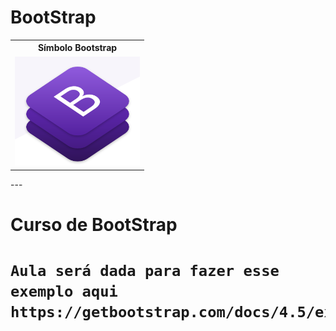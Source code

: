 # BootStrap
   <table style="width:100%">
  <tr>
    <th>Símbolo Bootstrap</th>
  </tr>
  <tr>
    <td><img src="https://github.com/adalbertobrant/digitalinnovationOne/blob/master/html5_CSS3/bootstrap/Bootstrap.png" width="200"  alt="Bootstrap"></td>
  </tr>
  
</table> 
   ---
        
<h1> Curso de BootStrap <h1>

    Aula será dada para fazer esse exemplo aqui https://getbootstrap.com/docs/4.5/examples/carousel/
